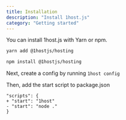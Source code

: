 ```yaml
---
title: Installation
description: "Install 1host.js"
category: "Getting started"
---
```


You can install 1host.js with Yarn or npm.

<d-code-group>
  <d-code-block label="Yarn" active>
    
  ```bash
  yarn add @1hostjs/hosting
  ```
  </d-code-block>
  <d-code-block label="npm">
  
  ```bash
  npm install @1hostjs/hosting
  ```
  </d-code-block>
</d-code-group>

Next, create a config by running `1host config`

Then, add the start script to package.json

```diff-json[package.json]
"scripts": {
+ "start": "1host"
- "start": "node ."
}
```
